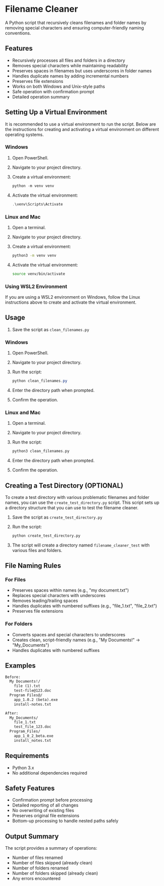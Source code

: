 # Filename Cleaner

A Python script that recursively cleans filenames and folder names by removing special characters and ensuring computer-friendly naming conventions.

## Features

- Recursively processes all files and folders in a directory
- Removes special characters while maintaining readability
- Preserves spaces in filenames but uses underscores in folder names
- Handles duplicate names by adding incremental numbers
- Preserves file extensions
- Works on both Windows and Unix-style paths
- Safe operation with confirmation prompt
- Detailed operation summary

## Setting Up a Virtual Environment

It is recommended to use a virtual environment to run the script. Below are the instructions for creating and activating a virtual environment on different operating systems.

### Windows

1. Open PowerShell.
2. Navigate to your project directory.
3. Create a virtual environment:

   ```powershell
   python -m venv venv
   ```

4. Activate the virtual environment:

   ```powershell
   .\venv\Scripts\Activate
   ```

### Linux and Mac

1. Open a terminal.
2. Navigate to your project directory.
3. Create a virtual environment:

   ```bash
   python3 -m venv venv
   ```

4. Activate the virtual environment:

   ```bash
   source venv/bin/activate
   ```

### Using WSL2 Environment

If you are using a WSL2 environment on Windows, follow the Linux instructions above to create and activate the virtual environment.

## Usage

1. Save the script as `clean_filenames.py`

### Windows

1. Open PowerShell.
2. Navigate to your project directory.
3. Run the script:

   ```powershell
   python clean_filenames.py
   ```

4. Enter the directory path when prompted.
5. Confirm the operation.

### Linux and Mac

1. Open a terminal.
2. Navigate to your project directory.
3. Run the script:

   ```bash
   python3 clean_filenames.py
   ```

4. Enter the directory path when prompted.
5. Confirm the operation.

## Creating a Test Directory (OPTIONAL)

To create a test directory with various problematic filenames and folder names, you can use the `create_test_directory.py` script. This script sets up a directory structure that you can use to test the filename cleaner.

1. Save the script as `create_test_directory.py`
2. Run the script:

   ```bash
   python create_test_directory.py
   ```

3. The script will create a directory named `filename_cleaner_test` with various files and folders.

## File Naming Rules

### For Files

- Preserves spaces within names (e.g., "my document.txt")
- Replaces special characters with underscores
- Removes leading/trailing spaces
- Handles duplicates with numbered suffixes (e.g., "file_1.txt", "file_2.txt")
- Preserves file extensions

### For Folders

- Converts spaces and special characters to underscores
- Creates clean, script-friendly names (e.g., "My Documents!" -> "My_Documents")
- Handles duplicates with numbered suffixes

## Examples

  ``` txt
  Before:
    My Documents!/
      file (1).txt
      test-file@123.doc
    Program Files@/
      app_1.0.2 (beta).exe
      install-notes.txt

  After:
    My_Documents/
      file_1.txt
      test_file_123.doc
    Program_Files/
      app_1_0_2_beta.exe
      install_notes.txt
  ```

## Requirements

- Python 3.x
- No additional dependencies required

## Safety Features

- Confirmation prompt before processing
- Detailed reporting of all changes
- No overwriting of existing files
- Preserves original file extensions
- Bottom-up processing to handle nested paths safely

## Output Summary

The script provides a summary of operations:

- Number of files renamed
- Number of files skipped (already clean)
- Number of folders renamed
- Number of folders skipped (already clean)
- Any errors encountered
